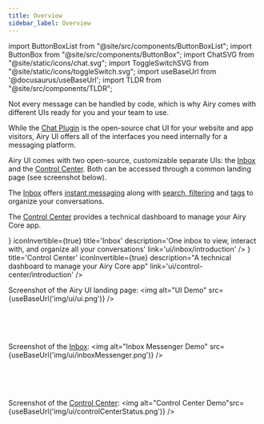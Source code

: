 ```yaml
---
title: Overview
sidebar_label: Overview
---
```


import ButtonBoxList from "@site/src/components/ButtonBoxList";
import ButtonBox from "@site/src/components/ButtonBox";
import ChatSVG from "@site/static/icons/chat.svg";
import ToggleSwitchSVG from "@site/static/icons/toggleSwitch.svg";
import useBaseUrl from '@docusaurus/useBaseUrl';
import TLDR from "@site/src/components/TLDR";

<TLDR>
Not every message can be handled by code, which is why Airy comes with different UIs ready for you and your team to use.
</TLDR>

While the [Chat Plugin](connectors/sources/chatplugin/overview.md) is the open-source chat UI for your website and app visitors, Airy UI offers all of the interfaces you need internally for a messaging platform.

Airy UI comes with two open-source, customizable separate UIs: the [Inbox](inbox/introduction) and the [Control Center](control-center/introduction). Both can be accessed through a common landing page (see screenshot below).

The [Inbox](inbox/introduction) offers [instant messaging](inbox/messenger) along with [search, filtering](inbox/messenger#search-and-filter) and [tags](inbox/tags) to organize your conversations.

The [Control Center](control-center/introduction) provides a technical dashboard to manage your Airy Core app.

<ButtonBoxList>
    <ButtonBox
        icon={<ChatSVG />}
        iconInvertible={true}
        title='Inbox'
        description='One inbox to view, interact with, and organize all your conversations'
        link='ui/inbox/introduction'
    />
    <ButtonBox
        icon={<ToggleSwitchSVG />}
        title='Control Center'
        iconInvertible={true}
        description="A technical dashboard to manage your Airy Core app"
        link='ui/control-center/introduction'
    />
</ButtonBoxList>

Screenshot of the Airy UI landing page:
<img alt="UI Demo" src={useBaseUrl('img/ui/ui.png')} />

<br />
<br />
<br />

Screenshot of the [Inbox](inbox/introduction):
<img alt="Inbox Messenger Demo" src={useBaseUrl('img/ui/inboxMessenger.png')} />

<br />
<br />
<br />

Screenshot of the [Control Center](control-center/introduction):
<img alt="Control Center Demo"src={useBaseUrl('img/ui/controlCenterStatus.png')} />

